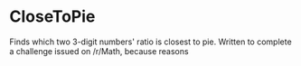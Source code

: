 # CloseToPie
Finds which two 3-digit numbers' ratio is closest to pie. Written to complete a challenge issued on /r/Math, because reasons

